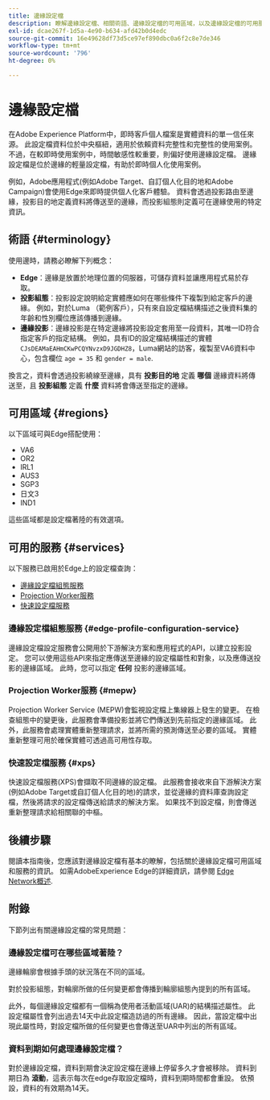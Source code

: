 ```yaml
---
title: 邊緣設定檔
description: 瞭解邊緣設定檔、相關術語、邊緣設定檔的可用區域，以及邊緣設定檔的可用服務。
exl-id: dcae267f-1d5a-4e90-b634-afd42b0d4edc
source-git-commit: 16e49628df73d5ce97ef890dbc0a6f2c8e7de346
workflow-type: tm+mt
source-wordcount: '796'
ht-degree: 0%

---
```


# 邊緣設定檔

在Adobe Experience Platform中，即時客戶個人檔案是實體資料的單一信任來源。 此設定檔資料位於中央樞紐，適用於依賴資料完整性和完整性的使用案例。 不過，在較即時使用案例中，時間敏感性較重要，則偏好使用邊緣設定檔。 邊緣設定檔是位於邊緣的輕量設定檔，有助於即時個人化使用案例。

例如，Adobe應用程式(例如Adobe Target、自訂個人化目的地和Adobe Campaign)會使用Edge來即時提供個人化客戶體驗。 資料會透過投影路由至邊緣，投影目的地定義資料將傳送至的邊緣，而投影組態則定義可在邊緣使用的特定資訊。

## 術語 {#terminology}

使用邊時，請務必瞭解下列概念：

- **Edge**：邊緣是放置於地理位置的伺服器，可儲存資料並讓應用程式易於存取。
- **投影組態**：投影設定說明給定實體應如何在哪些條件下複製到給定客戶的邊緣。 例如，對於Luma （範例客戶），只有來自設定檔結構描述之後資料集的年齡和性別欄位應該傳播到邊緣。
- **邊緣投影**：邊緣投影是在特定邊緣將投影設定套用至一段資料，其唯一ID符合指定客戶的指定結構。 例如，具有ID的設定檔結構描述的實體 `CJsDEAMaEAHmCKwPCQYNvzxD9JGDHZ8`，Luma網站的訪客，複製至VA6資料中心，包含欄位 `age = 35` 和 `gender = male`.

換言之，資料會透過投影繞線至邊緣，具有 **投影目的地** 定義 **哪個** 邊緣資料將傳送至，且 **投影組態** 定義 **什麼** 資料將會傳送至指定的邊緣。

## 可用區域 {#regions}

以下區域可與Edge搭配使用：

- VA6
- OR2
- IRL1
- AUS3
- SGP3
- 日文3
- IND1

這些區域都是設定檔著陸的有效選項。

## 可用的服務 {#services}

以下服務已啟用於Edge上的設定檔查詢：

- [邊緣設定檔組態服務](#edge-profile-configuration-service)
- [Projection Worker服務](#mepw)
- [快速設定檔服務](#xps)

### 邊緣設定檔組態服務 {#edge-profile-configuration-service}

邊緣設定檔設定服務會公開用於下游解決方案和應用程式的API，以建立投影設定。 您可以使用這些API來指定應傳送至邊緣的設定檔屬性和對象，以及應傳送投影的邊緣區域。 此時，您可以指定 **任何** 投影的邊緣區域。

### Projection Worker服務 {#mepw}

Projection Worker Service (MEPW)會監視設定檔上集線器上發生的變更。 在檢查組態中的變更後，此服務會準備投影並將它們傳送到先前指定的邊緣區域。 此外，此服務會處理實體重新整理請求，並將所需的預測傳送至必要的區域。 實體重新整理可用於確保實體可透過高可用性存取。

### 快速設定檔服務 {#xps}

快速設定檔服務(XPS)會擷取不同邊緣的設定檔。 此服務會接收來自下游解決方案(例如Adobe Target或自訂個人化目的地)的請求，並從邊緣的資料庫查詢設定檔，然後將請求的設定檔傳送給請求的解決方案。 如果找不到設定檔，則會傳送重新整理請求給相關聯的中樞。

## 後續步驟

閱讀本指南後，您應該對邊緣設定檔有基本的瞭解，包括關於邊緣設定檔可用區域和服務的資訊。 如需AdobeExperience Edge的詳細資訊，請參閱 [Edge Network概述](../web-sdk/home.md).

## 附錄

下節列出有關邊緣設定檔的常見問題：

### 邊緣設定檔可在哪些區域著陸？

邊緣輪廓會根據手頭的狀況落在不同的區域。

對於投影組態，對輪廓所做的任何變更都會傳播到輪廓組態內提到的所有區域。

此外，每個邊緣設定檔都有一個稱為使用者活動區域(UAR)的結構描述屬性。 此設定檔屬性會列出過去14天中此設定檔造訪過的所有邊緣。 因此，當設定檔中出現此屬性時，對設定檔所做的任何變更也會傳送至UAR中列出的所有區域。

### 資料到期如何處理邊緣設定檔？

對於邊緣設定檔，資料到期會決定設定檔在邊緣上停留多久才會被移除。 資料到期日為 **滾動**，這表示每次在edge存取設定檔時，資料到期時間都會重設。 依預設，資料的有效期為14天。
